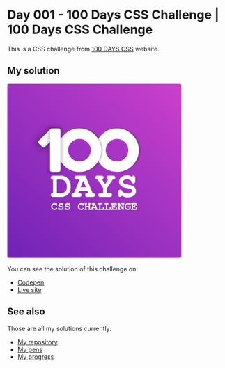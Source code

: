 # Day 001 - 100 Days CSS Challenge | 100 Days CSS Challenge

This is a CSS challenge from [100 DAYS CSS](https://100dayscss.com/days/1) website.

## My solution

![Screenshot](screenshot.png)

You can see the solution of this challenge on:

- [Codepen](https://codepen.io/albertorauljose/pen/YzMPQXE)
- [Live site](https://alberto-rj.github.io/100-days-css-challenge/day-001-100-days-css-challenge)

## See also

Those are all my solutions currently:

- [My repository](../)
- [My pens](https://codepen.io/albertorauljose/pens/public)
- [My progress](https://100dayscss.com/progress/albertorauljose)
